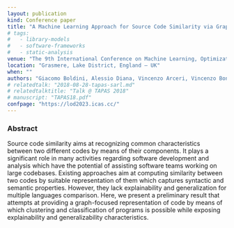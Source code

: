 ```yaml
---
layout: publication
kind: Conference paper
title: "A Machine Learning Approach for Source Code Similarity via Graph-Focused Features"
# tags:
#   - library-models
#   - software-frameworks
#   - static-analysis
venue: "The 9th International Conference on Machine Learning, Optimization, and Data Science (LOD2023)"
location: "Grasmere, Lake District, England – UK"
when: ""
authors: "Giacomo Boldini, Alessio Diana, Vincenzo Arceri, Vincenzo Bonnici, Roberto Bagnara"
# relatedtalk: "2018-08-28-tapas-sarl.md"
# relatedtalktitle: "Talk @ TAPAS 2018"
# manuscript: "TAPAS18.pdf"
confpage: "https://lod2023.icas.cc/"
---
```


### Abstract

Source code similarity aims at recognizing common characteristics between two different codes by means of their components. It plays a significant role in many activities regarding software development and analysis which have the potential of assisting software teams working on large codebases. Existing approaches aim at computing similarity between two codes by suitable representation of them which captures syntactic and semantic properties. However, they lack explainability and generalization for multiple languages comparison. Here, we present a preliminary result that attempts at providing a graph-focused representation of code by means of which clustering and classification of programs is possible while exposing explainability and generalizability characteristics.